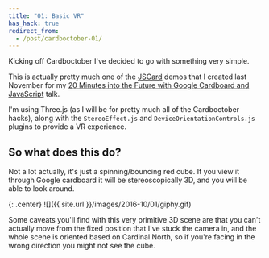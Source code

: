 ```yaml
---
title: "01: Basic VR"
has_hack: true
redirect_from:
  - /post/cardboctober-01/
---
```


Kicking off Cardboctober I've decided to go with something very simple.

This is actually pretty much one of the [JSCard](https://jscard.xyz) demos that I created last November for my [20 Minutes into the Future with Google Cardboard and JavaScript](/post/talk-jsoxford-20-minutes-into-the-future/) talk.

<!-- more -->

I'm using Three.js (as I will be for pretty much all of the Cardboctober hacks), along with the `StereoEffect.js` and `DeviceOrientationControls.js` plugins to provide a VR experience.

## So what does this do?

Not a lot actually, it's just a spinning/bouncing red cube. If you view it through Google cardboard it will be stereoscopically 3D, and you will be able to look around.

{: .center}
![]({{ site.url }}/images/2016-10/01/giphy.gif)

Some caveats you'll find with this very primitive 3D scene are that you can't actually move from the fixed position that I've stuck the camera in, and the whole scene is oriented based on Cardinal North, so if you're facing in the wrong direction you might not see the cube.
